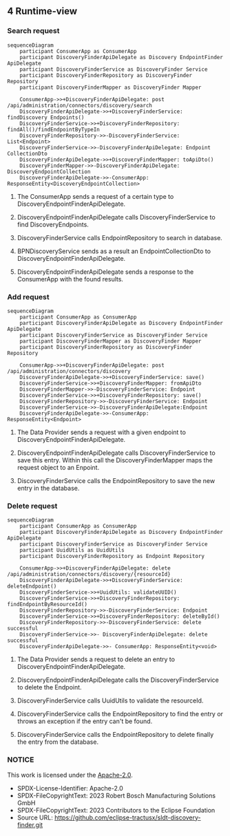## 4 Runtime-view

### Search request
```mermaid
sequenceDiagram
    participant ConsumerApp as ConsumerApp
    participant DiscoveryFinderApiDelegate as Discovery EndpointFinder ApiDelegate
    participant DiscoveryFinderService as DiscoveryFinder Service
    participant DiscoveryFinderRepository as DiscoveryFinder Repository
    participant DiscoveryFinderMapper as DiscoveryFinder Mapper

    ConsumerApp->>+DiscoveryFinderApiDelegate: post /api/administration/connectors/discovery/search
    DiscoveryFinderApiDelegate->>+DiscoveryFinderService: findDiscovery Endpoints()
    DiscoveryFinderService->>+DiscoveryFinderRepository: findAll()/findEndpointByTypeIn
    DiscoveryFinderRepository->>-DiscoveryFinderService: List<Endpoint>
    DiscoveryFinderService->>-DiscoveryFinderApiDelegate: Endpoint CollectionDto
    DiscoveryFinderApiDelegate->>+DiscoveryFinderMapper: toApiDto()
    DiscoveryFinderMapper->>-DiscoveryFinderApiDelegate: DiscoveryEndpointCollection
    DiscoveryFinderApiDelegate->>-ConsumerApp: ResponseEntity<DiscoveryEndpointCollection>
```

1.  The ConsumerApp sends a request of a certain type to
    DiscoveryEndpointFinderApiDelegate.

2.  DiscoveryEndpointFinderApiDelegate calls DiscoveryFinderService to
    find DiscoveryEndpoints.

3.  DiscoveryFinderService calls EndpointRepository to search in
    database.

4.  BPNDiscoveryService sends as a result an EndpointCollectionDto to
    DiscoveryEndpointFinderApiDelegate.

5.  DiscoveryEndpointFinderApiDelegate sends a response to the
    ConsumerApp with the found results.

### Add request
```mermaid
sequenceDiagram
    participant ConsumerApp as ConsumerApp
    participant DiscoveryFinderApiDelegate as Discovery EndpointFinder ApiDelegate
    participant DiscoveryFinderService as DiscoveryFinder Service
    participant DiscoveryFinderMapper as DiscoveryFinder Mapper
    participant DiscoveryFinderRepository as DiscoveryFinder Repository

    ConsumerApp->>+DiscoveryFinderApiDelegate: post /api/administration/connectors/discovery
    DiscoveryFinderApiDelegate->>+DiscoveryFinderService: save()
    DiscoveryFinderService->>+DiscoveryFinderMapper: fromApiDto
    DiscoveryFinderMapper->>-DiscoveryFinderService: Endpoint
    DiscoveryFinderService->>+DiscoveryFinderRepository: save()
    DiscoveryFinderRepository->>-DiscoveryFinderService: Endpoint
    DiscoveryFinderService->>-DiscoveryFinderApiDelegate:Endpoint
    DiscoveryFinderApiDelegate->>-ConsumerApp: ResponseEntity<Endpoint>
```

1.  The Data Provider sends a request with a given endpoint to
    DiscoveryEndpointFinderApiDelegate.

2.  DiscoveryEndpointFinderApiDelegate calls DiscoveryFinderService to
    save this entry. Within this call the DiscoveryFinderMapper maps the
    request object to an Enpoint.

3.  DiscoveryFinderService calls the EndpointRepository to save the new
    entry in the database.

### Delete request
```mermaid
sequenceDiagram
    participant ConsumerApp as ConsumerApp
    participant DiscoveryFinderApiDelegate as Discovery EndpointFinder ApiDelegate
    participant DiscoveryFinderService as DiscoveryFinder Service
    participant UuidUtils as UuidUtils
    participant DiscoveryFinderRepository as Endpoint Repository

    ConsumerApp->>+DiscoveryFinderApiDelegate: delete /api/administration/connectors/discovery/{resourceId}
    DiscoveryFinderApiDelegate->>+DiscoveryFinderService: deleteEndpoint()
    DiscoveryFinderService->>+UuidUtils: validateUUID()
    DiscoveryFinderService->>+DiscoveryFinderRepository: findEndpointByResourceId()
    DiscoveryFinderRepository->>-DiscoveryFinderService: Endpoint
    DiscoveryFinderService->>+DiscoveryFinderRepository: deleteById()
    DiscoveryFinderRepository->>-DiscoveryFinderService: delete successful
    DiscoveryFinderService->>- DiscoveryFinderApiDelegate: delete successful
    DiscoveryFinderApiDelegate->>- ConsumerApp: ResponseEntity<void>
```

1.  The Data Provider sends a request to delete an entry to
    DiscoveryEndpointFinderApiDelegate.

2.  DiscoveryEndpointFinderApiDelegate calls the DiscoveryFinderService
    to delete the Endpoint.

3.  DiscoveryFinderService calls UuidUtils to validate the resourceId.

4.  DiscoveryFinderService calls the EndpointRepository to find the
    entry or throws an exception if the entry can't be found.

5.  DiscoveryFinderService calls the EndpointRepository to delete
    finally the entry from the database.

### NOTICE

This work is licensed under the [Apache-2.0](https://www.apache.org/licenses/LICENSE-2.0).

- SPDX-License-Identifier: Apache-2.0
- SPDX-FileCopyrightText: 2023 Robert Bosch Manufacturing Solutions GmbH
- SPDX-FileCopyrightText: 2023 Contributors to the Eclipse Foundation
- Source URL: https://github.com/eclipse-tractusx/sldt-discovery-finder.git